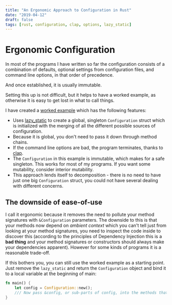 ```yaml
---
title: "An Ergonomic Approach to Configuration in Rust"
date: "2019-04-12"
draft: false
tags: [rust, configuration, clap, options, lazy_static]
---
```


# Ergonomic Configuration

In most of the programs I have written so far the configuration consists of a combination of defaults,
optional settings from configuration files, and command line options, in that order of precedence.

And once established, it is usually immutable.

Setting this up is not difficult, but it helps to have a worked example, as otherwise it
is easy to get lost in what to call things.

I have created a [worked example](https://github.com/PhilipDaniels/rust-config-example)
which has the following features:

* Uses [lazy_static](https://crates.io/crates/lazy_static) to create a global, singleton
  `Configuration` struct which is initialized with the merging of all the different
  possible sources of configuration.
* Because it is global, you don't need to pass it down through method chains.
* If the command line options are bad, the program terminates, thanks to
  [clap](https://crates.io/crates/clap).
* The `Configuration` in this example is immutable, which makes for a safe singleton.
  This works for most of my programs. If you want some mutability, consider interior
  mutability.
* This approach lends itself to decomposition - there is no need to have just
  one big `Configuration` struct, you could not have several dealing with different
  concerns.

## The downside of ease-of-use

I call it ergonomic because it removes the need to pollute your method signatures with
`&Configuration`  parameters. The downside to this is that your methods now depend on
*ambient context* which you can't tell just from looking at your method
signatures, you need to inspect the code inside to discover this (according to the
principles of Dependency Injection this is a **bad thing** and your method signatures
or constructors should always make your dependencies apparent). However for some kinds
of programs it is a reasonable trade-off.

If this bothers you, you can still use the worked example as a starting point. Just
remove the `lazy_static` and return the `Configuration` object and bind it to
a local variable at the beginning of main:

```rs
fn main() {
    let config = Configuration::new();
    /// Now pass &config, or sub-parts of config, into the methods that need them.
}
```
